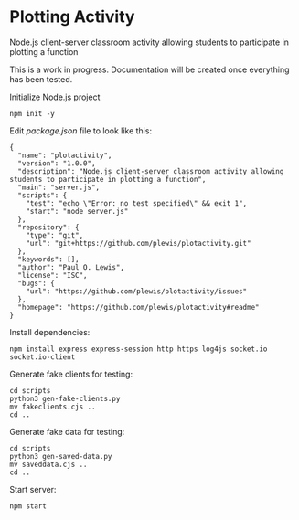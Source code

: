 # Plotting Activity

Node.js client-server classroom activity allowing students to participate in plotting a function

This is a work in progress. Documentation will be created once everything has been tested.

Initialize Node.js project

    npm init -y

Edit _package.json_ file to look like this:

    {
      "name": "plotactivity",
      "version": "1.0.0",
      "description": "Node.js client-server classroom activity allowing students to participate in plotting a function",
      "main": "server.js",
      "scripts": {
        "test": "echo \"Error: no test specified\" && exit 1",
        "start": "node server.js"
      },
      "repository": {
        "type": "git",
        "url": "git+https://github.com/plewis/plotactivity.git"
      },
      "keywords": [],
      "author": "Paul O. Lewis",
      "license": "ISC",
      "bugs": {
        "url": "https://github.com/plewis/plotactivity/issues"
      },
      "homepage": "https://github.com/plewis/plotactivity#readme"
    }

Install dependencies:

    npm install express express-session http https log4js socket.io socket.io-client
    
Generate fake clients for testing:

    cd scripts
    python3 gen-fake-clients.py
    mv fakeclients.cjs ..
    cd ..
    
Generate fake data for testing:

    cd scripts
    python3 gen-saved-data.py
    mv saveddata.cjs ..
    cd ..
    
Start server:

    npm start
